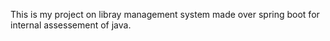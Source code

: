 This is my project on libray management system made over spring boot for internal assessement of java.
